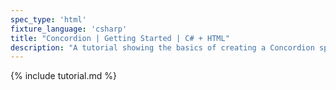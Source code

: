 ```yaml
---
spec_type: 'html'
fixture_language: 'csharp'
title: "Concordion | Getting Started | C# + HTML"
description: "A tutorial showing the basics of creating a Concordion specification in C# with HTML format specifications. By following the 4 steps of discussing, documenting, instrumenting and coding we create executable specifications that turn into living documentation when validated frequently. This shows the key patterns to implement Specification by Example (SBE) and Behaviour Driven Development (BDD) using Concordion."
---
```


{% include tutorial.md %}
